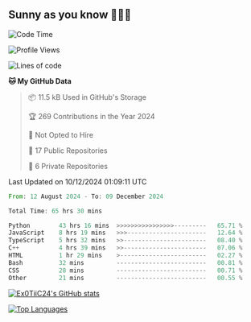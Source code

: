 ## Sunny as you know 🫨🫨👋

<!--START_SECTION:waka-->
![Code Time](http://img.shields.io/badge/Code%20Time-65%20hrs%2052%20mins-blue)

![Profile Views](http://img.shields.io/badge/Profile%20Views-21-blue)

![Lines of code](https://img.shields.io/badge/From%20Hello%20World%20I%27ve%20Written-203.4%20thousand%20lines%20of%20code-blue)

**🐱 My GitHub Data** 

> 📦 11.5 kB Used in GitHub's Storage 
 > 
> 🏆 269 Contributions in the Year 2024
 > 
> 🚫 Not Opted to Hire
 > 
> 📜 17 Public Repositories 
 > 
> 🔑 6 Private Repositories 
 > 

 Last Updated on 10/12/2024 01:09:11 UTC
<!--END_SECTION:waka-->

<!--START_SECTION:code-->

```rust
From: 12 August 2024 - To: 09 December 2024

Total Time: 65 hrs 30 mins

Python        43 hrs 16 mins  >>>>>>>>>>>>>>>>---------   65.71 %
JavaScript    8 hrs 19 mins   >>>----------------------   12.64 %
TypeScript    5 hrs 32 mins   >>-----------------------   08.40 %
C++           4 hrs 39 mins   >>-----------------------   07.06 %
HTML          1 hr 29 mins    >------------------------   02.27 %
Bash          32 mins         -------------------------   00.81 %
CSS           28 mins         -------------------------   00.71 %
Other         21 mins         -------------------------   00.55 %
```

<!--END_SECTION:code-->
<a href="http://www.github.com/Ex0TiiC24"><img src="https://github-readme-stats.vercel.app/api?username=Ex0TiiC24&show_icons=true&hide=&count_private=true&title_color=0891b2&text_color=ffffff&icon_color=0891b2&bg_color=1c1917&hide_border=true&show_icons=true" alt="Ex0TiiC24's GitHub stats" /></a>

<a href="https://github.com/Ex0TiiC24" align="left"><img src="https://github-readme-stats.vercel.app/api/top-langs/?username=Ex0TiiC24&langs_count=10&title_color=0891b2&text_color=ffffff&icon_color=0891b2&bg_color=1c1917&hide_border=true&locale=en&custom_title=Top%20%Languages" alt="Top Languages" /></a>

